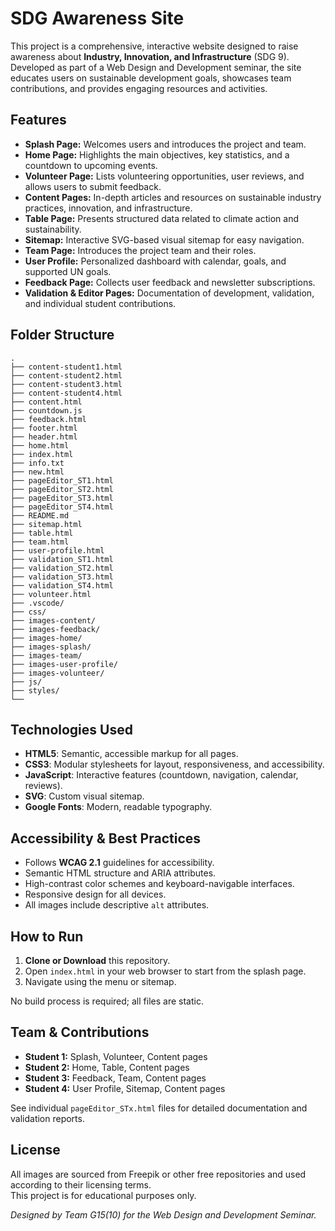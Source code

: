 # SDG Awareness Site

This project is a comprehensive, interactive website designed to raise awareness about **Industry, Innovation, and Infrastructure** (SDG 9). Developed as part of a Web Design and Development seminar, the site educates users on sustainable development goals, showcases team contributions, and provides engaging resources and activities.

## Features

- **Splash Page:** Welcomes users and introduces the project and team.
- **Home Page:** Highlights the main objectives, key statistics, and a countdown to upcoming events.
- **Volunteer Page:** Lists volunteering opportunities, user reviews, and allows users to submit feedback.
- **Content Pages:** In-depth articles and resources on sustainable industry practices, innovation, and infrastructure.
- **Table Page:** Presents structured data related to climate action and sustainability.
- **Sitemap:** Interactive SVG-based visual sitemap for easy navigation.
- **Team Page:** Introduces the project team and their roles.
- **User Profile:** Personalized dashboard with calendar, goals, and supported UN goals.
- **Feedback Page:** Collects user feedback and newsletter subscriptions.
- **Validation & Editor Pages:** Documentation of development, validation, and individual student contributions.

## Folder Structure

```
.
├── content-student1.html
├── content-student2.html
├── content-student3.html
├── content-student4.html
├── content.html
├── countdown.js
├── feedback.html
├── footer.html
├── header.html
├── home.html
├── index.html
├── info.txt
├── new.html
├── pageEditor_ST1.html
├── pageEditor_ST2.html
├── pageEditor_ST3.html
├── pageEditor_ST4.html
├── README.md
├── sitemap.html
├── table.html
├── team.html
├── user-profile.html
├── validation_ST1.html
├── validation_ST2.html
├── validation_ST3.html
├── validation_ST4.html
├── volunteer.html
├── .vscode/
├── css/
├── images-content/
├── images-feedback/
├── images-home/
├── images-splash/
├── images-team/
├── images-user-profile/
├── images-volunteer/
├── js/
├── styles/
└──

```
## Technologies Used

- **HTML5**: Semantic, accessible markup for all pages.
- **CSS3**: Modular stylesheets for layout, responsiveness, and accessibility.
- **JavaScript**: Interactive features (countdown, navigation, calendar, reviews).
- **SVG**: Custom visual sitemap.
- **Google Fonts**: Modern, readable typography.

## Accessibility & Best Practices

- Follows **WCAG 2.1** guidelines for accessibility.
- Semantic HTML structure and ARIA attributes.
- High-contrast color schemes and keyboard-navigable interfaces.
- Responsive design for all devices.
- All images include descriptive `alt` attributes.

## How to Run

1. **Clone or Download** this repository.
2. Open `index.html` in your web browser to start from the splash page.
3. Navigate using the menu or sitemap.

No build process is required; all files are static.

## Team & Contributions

- **Student 1:** Splash, Volunteer, Content pages
- **Student 2:** Home, Table, Content pages
- **Student 3:** Feedback, Team, Content pages
- **Student 4:** User Profile, Sitemap, Content pages

See individual `pageEditor_STx.html` files for detailed documentation and validation reports.

## License

All images are sourced from Freepik or other free repositories and used according to their licensing terms.  
This project is for educational purposes only.


*Designed by Team G15(10) for the Web Design and Development Seminar.*